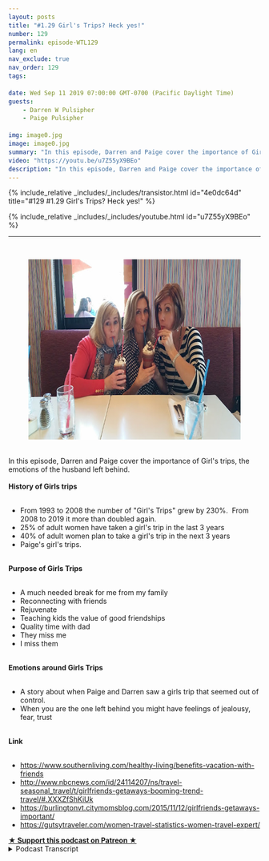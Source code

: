 ```yaml
---
layout: posts
title: "#1.29 Girl's Trips? Heck yes!"
number: 129
permalink: episode-WTL129
lang: en
nav_exclude: true
nav_order: 129
tags:

date: Wed Sep 11 2019 07:00:00 GMT-0700 (Pacific Daylight Time)
guests:
    - Darren W Pulsipher
    - Paige Pulsipher

img: image0.jpg
image: image0.jpg
summary: "In this episode, Darren and Paige cover the importance of Girl's trips, the emotions of the husband left behind."
video: "https://youtu.be/u7Z55yX9BEo"
description: "In this episode, Darren and Paige cover the importance of Girl's trips, the emotions of the husband left behind."
---
```


<div>
{% include_relative _includes/_includes/transistor.html id="4e0dc64d" title="#129 #1.29 Girl's Trips? Heck yes!" %}

{% include_relative _includes/_includes/youtube.html id="u7Z55yX9BEo" %}
</div>

---

<html><head></head><body><div><a href="http://3.bp.blogspot.com/-Tm_AWfsoIRA/XXk55Rumd3I/AAAAAAAFDm4/N_z38Uw4N18iXktBpOeDjCiCKHpvVRhTACK4BGAYYCw/s1600/2015-03-06.jpg"><br></a><figure data-trix-attachment="{&quot;contentType&quot;:&quot;image&quot;,&quot;height&quot;:360,&quot;url&quot;:&quot;http://3.bp.blogspot.com/-Tm_AWfsoIRA/XXk55Rumd3I/AAAAAAAFDm4/N_z38Uw4N18iXktBpOeDjCiCKHpvVRhTACK4BGAYYCw/s640/2015-03-06.jpg&quot;,&quot;width&quot;:640}" data-trix-content-type="image" class="attachment attachment--preview"><img src="./image0.jpg" width="640" height="360"><figcaption class="attachment__caption"></figcaption></figure></div><div><br></div><div>In this episode, Darren and Paige cover the importance of Girl's trips, the emotions of the husband left behind.</div><div><strong><br>History of Girls trips<br></strong><br></div><ul><li>From 1993 to 2008 the number of "Girl's Trips" grew by 230%.&nbsp; From 2008 to 2019 it more than doubled again.</li><li>25% of adult women have taken a girl's trip in the last 3 years</li><li>40% of adult women plan to take a girl's trip in the next 3 years</li><li>Paige's girl's trips.</li></ul><div><strong><br>Purpose of Girls Trips<br></strong><br></div><ul><li>A much needed break for me from my family</li><li>Reconnecting with friends</li><li>Rejuvenate</li><li>Teaching kids the value of good friendships</li><li>Quality time with dad</li><li>They miss me</li><li>I miss them</li></ul><div><strong><br>Emotions around Girls Trips<br></strong><br></div><ul><li>A story about when Paige and Darren saw a girls trip that seemed out of control.</li><li>When you are the one left behind you might have feelings of jealousy, fear, trust</li></ul><div><strong><br>Link<br></strong><br></div><ul><li><a href="https://www.southernliving.com/healthy-living/benefits-vacation-with-friends">https://www.southernliving.com/healthy-living/benefits-vacation-with-friends</a></li><li><a href="http://www.nbcnews.com/id/24114207/ns/travel-seasonal_travel/t/girlfriends-getaways-booming-trend-travel/#.XXXZfShKiUk">http://www.nbcnews.com/id/24114207/ns/travel-seasonal_travel/t/girlfriends-getaways-booming-trend-travel/#.XXXZfShKiUk</a></li><li><a href="https://burlingtonvt.citymomsblog.com/2015/11/12/girlfriends-getaways-important/">https://burlingtonvt.citymomsblog.com/2015/11/12/girlfriends-getaways-important/</a></li><li><a href="https://gutsytraveler.com/women-travel-statistics-women-travel-expert/">https://gutsytraveler.com/women-travel-statistics-women-travel-expert/</a></li></ul>
<strong>
  <a href="https://www.patreon.com/wheresthelemonade" target="_donate" rel="payment" title="★ Support this podcast on Patreon ★">★ Support this podcast on Patreon ★</a>
</strong></body></html>

<details>
<summary> Podcast Transcript </summary>

<p></p>

</details>

